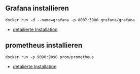 ## Grafana installieren

```
docker run -d --name=grafana -p 8007:3000 grafana/grafana
```
+ [detailierte Installation](https://github.com/guggenbergerME/linux_codes/tree/main/Programme/Grafana)

## prometheus installieren
```
docker run -p 9090:9090 prom/prometheus
```
+ [detalierte Installation](https://github.com/guggenbergerME/linux_codes/blob/main/Programme/Monitoring/Prometheus/Readme.md)
